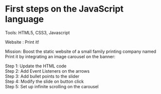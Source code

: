 # First steps on the JavaScript language

Tools: HTML5, CSS3, Javascript

Website : Print it!

Mission: Boost the static website of a small family printing company named Print it by integrating an image carousel on the banner:

Step 1: Update the HTML code<br>
Step 2: Add Event Listeners on the arrows<br>
Step 3: Add bullet points to the slider<br>
Step 4: Modify the slide on button click<br>
Step 5: Set up infinite scrolling on the carousel